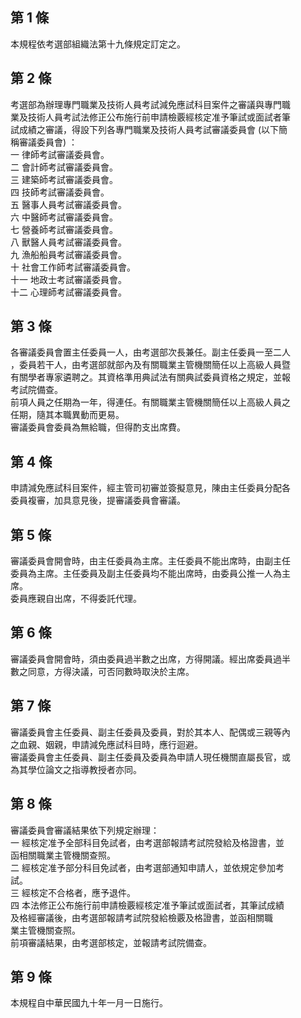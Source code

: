 第 1 條
-------
本規程依考選部組織法第十九條規定訂定之。

第 2 條
-------
考選部為辦理專門職業及技術人員考試減免應試科目案件之審議與專門職  
業及技術人員考試法修正公布施行前申請檢覈經核定准予筆試或面試者筆  
試成績之審議，得設下列各專門職業及技術人員考試審議委員會 (以下簡  
稱審議委員會) ：                                                  
一  律師考試審議委員會。                                          
二  會計師考試審議委員會。                                        
三  建築師考試審議委員會。                                        
四  技師考試審議委員會。                                          
五  醫事人員考試審議委員會。                                      
六  中醫師考試審議委員會。                                        
七  營養師考試審議委員會。                                        
八  獸醫人員考試審議委員會。                                      
九  漁船船員考試審議委員會。                                      
十  社會工作師考試審議委員會。                                  
十一  地政士考試審議委員會。                                      
十二  心理師考試審議委員會。

第 3 條
-------
各審議委員會置主任委員一人，由考選部次長兼任。副主任委員一至二人  
，委員若干人，由考選部就部內及有關職業主管機關簡任以上高級人員暨  
有關學者專家遴聘之。其資格準用典試法有關典試委員資格之規定，並報  
考試院備查。  
前項人員之任期為一年，得連任。有關職業主管機關簡任以上高級人員之  
任期，隨其本職異動而更易。  
審議委員會委員為無給職，但得酌支出席費。

第 4 條
-------
申請減免應試科目案件，經主管司初審並簽擬意見，陳由主任委員分配各  
委員複審，加具意見後，提審議委員會審議。

第 5 條
-------
審議委員會開會時，由主任委員為主席。主任委員不能出席時，由副主任  
委員為主席。主任委員及副主任委員均不能出席時，由委員公推一人為主  
席。  
委員應親自出席，不得委託代理。

第 6 條
-------
審議委員會開會時，須由委員過半數之出席，方得開議。經出席委員過半  
數之同意，方得決議，可否同數時取決於主席。

第 7 條
-------
審議委員會主任委員、副主任委員及委員，對於其本人、配偶或三親等內  
之血親、姻親，申請減免應試科目時，應行迴避。  
審議委員會主任委員、副主任委員及委員為申請人現任機關直屬長官，或  
為其學位論文之指導教授者亦同。

第 8 條
-------
審議委員會審議結果依下列規定辦理：  
一  經核定准予全部科目免試者，由考選部報請考試院發給及格證書，並  
    函相關職業主管機關查照。  
二  經核定准予部分科目免試者，由考選部通知申請人，並依規定參加考  
    試。  
三  經核定不合格者，應予退件。  
四  本法修正公布施行前申請檢覈經核定准予筆試或面試者，其筆試成績  
    及格經審議後，由考選部報請考試院發給檢覈及格證書，並函相關職  
    業主管機關查照。  
前項審議結果，由考選部核定，並報請考試院備查。

第 9 條
-------
本規程自中華民國九十年一月一日施行。

